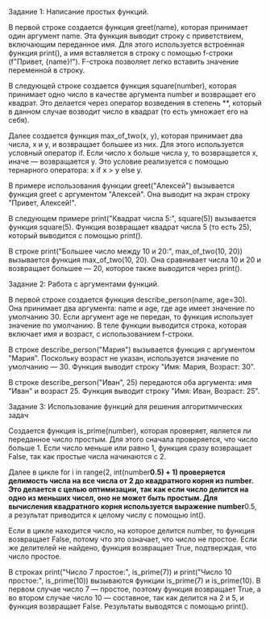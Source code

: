 Задание 1: Написание простых функций. 

В первой строке создается функция greet(name), которая принимает один аргумент name. Эта функция выводит строку с приветствием, включающим переданное имя. Для этого используется встроенная функция print(), а имя вставляется в строку с помощью f-строки (f"Привет, {name}!"). F-строка позволяет легко вставить значение переменной в строку.

В следующей строке создается функция square(number), которая принимает одно число в качестве аргумента number и возвращает его квадрат. Это делается через оператор возведения в степень **, который в данном случае возводит число в квадрат (то есть умножает его на себя).

Далее создается функция max_of_two(x, y), которая принимает два числа, x и y, и возвращает большее из них. Для этого используется условный оператор if. Если число x больше числа y, то возвращается x, иначе — возвращается y. Это условие реализуется с помощью тернарного оператора: x if x > y else y.

В примере использования функции greet("Алексей") вызывается функция greet с аргументом "Алексей". Она выводит на экран строку "Привет, Алексей!".

В следующем примере print("Квадрат числа 5:", square(5)) вызывается функция square(5). Функция возвращает квадрат числа 5 (то есть 25), который выводится с помощью print().

В строке print("Большее число между 10 и 20:", max_of_two(10, 20)) вызывается функция max_of_two(10, 20). Она сравнивает числа 10 и 20 и возвращает большее — 20, которое также выводится через print().

Задание 2: Работа с аргументами функций. 

В первой строке создается функция describe_person(name, age=30). Она принимает два аргумента: name и age, где age имеет значение по умолчанию 30. Если аргумент age не передан, то функция использует значение по умолчанию. В теле функции выводится строка, которая включает имя и возраст, с использованием f-строки.

В строке describe_person("Мария") вызывается функция с аргументом "Мария". Поскольку возраст не указан, используется значение по умолчанию — 30. Функция выводит строку "Имя: Мария, Возраст: 30".

В строке describe_person("Иван", 25) передаются оба аргумента: имя "Иван" и возраст 25. Функция выводит строку "Имя: Иван, Возраст: 25".

Задание 3: Использование функций для решения алгоритмических задач

Создается функция is_prime(number), которая проверяет, является ли переданное число простым. Для этого сначала проверяется, что число больше 1. Если число меньше или равно 1, функция сразу возвращает False, так как простые числа начинаются с 2.

Далее в цикле for i in range(2, int(number**0.5) + 1) проверяется делимость числа на все числа от 2 до квадратного корня из number. Это делается с целью оптимизации, так как если число делится на одно из меньших чисел, оно не может быть простым. Для вычисления квадратного корня используется выражение number**0.5, а результат приводится к целому числу с помощью int().

Если в цикле находится число, на которое делится number, то функция возвращает False, потому что это означает, что число не простое. Если же делителей не найдено, функция возвращает True, подтверждая, что число простое.

В строках print("Число 7 простое:", is_prime(7)) и print("Число 10 простое:", is_prime(10)) вызываются функции is_prime(7) и is_prime(10). В первом случае число 7 — простое, поэтому функция возвращает True, а во втором случае число 10 — составное, так как делится на 2 и 5, и функция возвращает False. Результаты выводятся с помощью print().
